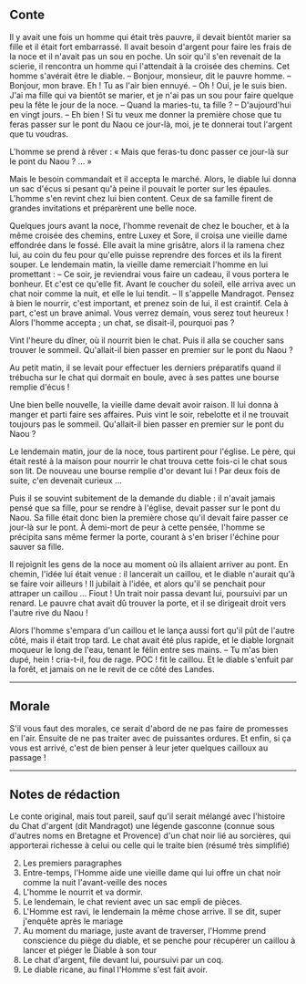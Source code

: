 ## Conte 

Il y avait une fois un homme qui était très pauvre, il devait bientôt marier sa fille et il était fort embarrassé. Il avait besoin d'argent pour faire les frais de la noce et il n'avait pas un sou en poche. Un soir qu'il s'en revenait de la scierie, il rencontra un homme qui l'attendait à la croisée des chemins. Cet homme s'avérait être le diable.
 	– Bonjour, monsieur, dit le pauvre homme.
 	– Bonjour, mon brave. Eh ! Tu as l'air bien ennuyé.
 	– Oh ! Oui, je le suis bien. J'ai ma fille qui va bientôt se marier, et je n'ai pas un sou pour faire quelque peu la fête le jour de la noce.
 	– Quand la maries-tu, ta fille ?
 	– D'aujourd'hui en vingt jours.
 	– Eh bien ! Si tu veux me donner la première chose que tu feras passer sur le pont du Naou ce jour-là, moi, je te donnerai tout l'argent que tu voudras.
 
L'homme se prend à rêver : « Mais que feras-tu donc passer ce jour-là sur le pont du Naou ? … »
 
Mais le besoin commandait et il accepta le marché. Alors, le diable lui donna un sac d'écus si pesant qu'à peine il pouvait le porter sur les épaules. L'homme s'en revint chez lui bien content. Ceux de sa famille firent de grandes invitations et préparèrent une belle noce.

Quelques jours avant la noce, l'homme revenait de chez le boucher, et à la même croisée des chemins, entre Luxey et Sore, il croisa une vieille dame effondrée dans le fossé. Elle avait la mine grisâtre, alors il la ramena chez lui, au coin du feu pour qu'elle puisse reprendre des forces et ils la firent souper. Le lendemain matin, la vieille dame remerciait l'homme en lui promettant :
 	– Ce soir, je reviendrai vous faire un cadeau, il vous portera le bonheur.
Et c'est ce qu'elle fit. Avant le coucher du soleil, elle arriva avec un chat noir comme la nuit, et elle le lui tendit.
  	– Il s'appelle Mandragot. Pensez à bien le nourrir, c'est important, et prenez soin de lui, il est craintif. Cela à part, c'est un brave animal. Vous verrez demain, vous serez tout heureux !
Alors l'homme accepta ; un chat, se disait-il, pourquoi pas ?

Vint l'heure du dîner, où il nourrit bien le chat. Puis il alla se coucher sans trouver le sommeil. Qu'allait-il bien passer en premier sur le pont du Naou ?

Au petit matin, il se levait pour effectuer les derniers préparatifs quand il trébucha sur le chat qui dormait en boule, avec à ses pattes une bourse remplie d'écus !

Une bien belle nouvelle, la vieille dame devait avoir raison. Il lui donna à manger et parti faire ses affaires. Puis vint le soir, rebelotte et il ne trouvait toujours pas le sommeil. Qu'allait-il bien passer en premier sur le pont du Naou ?

Le lendemain matin, jour de la noce, tous partirent pour l'église. Le père, qui était resté à la maison pour nourrir le chat trouva cette fois-ci le chat sous son lit. De nouveau une bourse remplie d'or devant lui ! Par deux fois de suite, c'en devenait curieux …

Puis il se souvint subitement de la demande du diable : il n'avait jamais pensé que sa fille, pour se rendre à l'église, devait passer sur le pont du Naou. Sa fille était donc bien la première chose qu'il devait faire passer ce jour-là sur le pont. À demi-mort de peur à cette pensée, l'homme se précipita sans même fermer la porte, courant à s'en briser l'échine pour sauver sa fille.

Il rejoignit les gens de la noce au moment où ils allaient arriver au pont. En chemin, l'idée lui était venue : il lancerait un caillou, et le diable n'aurait qu'à se faire voir ailleurs ! Il jubilait à l'idée, et alors qu'il se penchait pour attraper un caillou … Fiout ! Un trait noir passa devant lui, poursuivi par un renard. Le pauvre chat avait dû trouver la porte, et il se dirigeait droit vers l'autre rive du Naou !

Alors l'homme s'empara d'un caillou et le lança aussi fort qu'il pût de l'autre côté, mais il était trop tard. Le chat avait été plus rapide, et le diable lorgnait moqueur le long de l'eau, tenant le félin entre ses mains. 
 	– Tu m'as bien dupé, hein ! cria-t-il, fou de rage.
POC ! fit le caillou.
Et le diable s'enfuit par la forêt, et jamais on ne le revit de ce côté des Landes.

___

## Morale

S'il vous faut des morales, ce serait d'abord de ne pas faire de promesses en l'air. Ensuite de ne pas traiter avec de puissantes ordures. Et enfin, si ça vous est arrivé, c'est de bien penser à leur jeter quelques cailloux au passage !


___

## Notes de rédaction 

Le conte original, mais tout pareil, sauf qu'il serait mélangé avec l'histoire du Chat d'argent (dit Mandragot) une légende gasconne (connue sous d'autres noms en Bretagne et Provence) d'un chat noir lié au sorcières, qui apporterai richesse à celui ou celle qui le traite bien (résumé très simplifié)

2. Les premiers paragraphes
3. Entre-temps, l'Homme aide une vieille dame qui lui offre un chat noir comme la nuit l'avant-veille des noces
4. L'homme le nourrit et va dormir.
5. Le lendemain, le chat revient avec un sac empli de pièces.
6. L'Homme est ravi, le lendemain la même chose arrive. Il se dit, super j'enquête après le mariage
7. Au moment du mariage, juste avant de traverser, l'Homme prend conscience du piège du diable, et se penche pour récupérer un caillou à lancer et piéger le Diable à son tour
8. Le chat d'argent, file devant lui, poursuivi par un coq.
9. Le diable ricane, au final l'Homme s'est fait avoir.